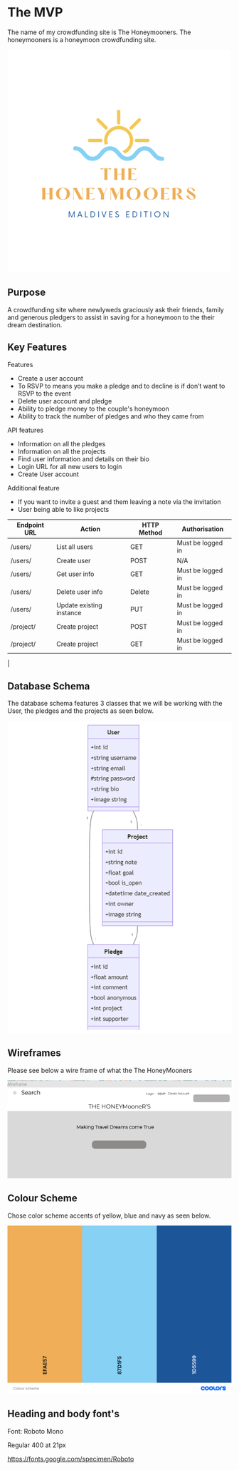 

# The MVP

The name of my crowdfunding site is The Honeymooners. The honeymooners is a honeymoon crowdfunding site.

![img](images/Yellow%20and%20Blue%20Beach%20Resort%20Logo.png)

## Purpose

A crowdfunding site where newlyweds graciously ask their friends, family and generous pledgers to assist in saving for a honeymoon to the their dream destination. 


## Key Features

Features

- Create a user account
- To RSVP to means you make a pledge and to decline is if don’t want to RSVP to the event
- Delete user account and pledge
- Ability to pledge money to the couple's honeymoon
- Ability to track the number of pledges and who they came from

API  features

-	Information on all the pledges
-	Information on all the projects
-	Find user information and details on their bio
-	Login URL for all new users to login 
-  Create User account

Additional feature

-	If you want to invite a guest and them leaving a note via the invitation 
-	User being able to like projects 


| Endpoint URL | Action         | HTTP Method | Authorisation     |
| ------------ | -------------- | ----------- | ----------------- |
| /users/      | List all users | GET         | Must be logged in |
| /users/      | Create user    | POST        | N/A               |
| /users/      | Get user info  | GET         | Must be logged in |
| /users/      |Delete user info| Delete      | Must be logged in |
| /users/      | Update existing instance|PUT | Must be logged in |
| /project/    | Create project | POST        | Must be logged in |
| /project/    | Create project | GET         | Must be logged in |
| 

## Database Schema

The database schema features 3 classes that we will be working with the User, the pledges and the projects as seen below.

![Alt text](images/UML%20class%20diagram.png)


## Wireframes

Please see below a wire frame of what the The HoneyMooners

![Alt text](images/Wireframe.png)

## Colour Scheme

Chose color scheme accents of yellow, blue and navy as seen below.

![img](images/Colour%20scheme.png)

## Heading and body font's

Font: Roboto Mono

Regular 400 at 21px

https://fonts.google.com/specimen/Roboto